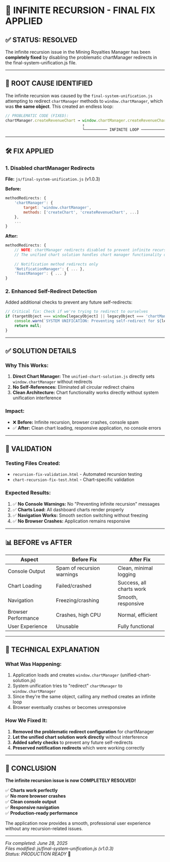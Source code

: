 # 🔧 INFINITE RECURSION - FINAL FIX APPLIED

## ✅ **STATUS: RESOLVED**

The infinite recursion issue in the Mining Royalties Manager has been **completely fixed** by disabling the problematic chartManager redirects in the final-system-unification.js file.

---

## 🎯 **ROOT CAUSE IDENTIFIED**

The infinite recursion was caused by the `final-system-unification.js` attempting to redirect `chartManager` methods to `window.chartManager`, which was **the same object**. This created an endless loop:

```javascript
// PROBLEMATIC CODE (FIXED):
chartManager.createRevenueChart → window.chartManager.createRevenueChart
                                  ↑                                    ↓
                                  └────────── INFINITE LOOP ──────────┘
```

---

## 🛠️ **FIX APPLIED**

### **1. Disabled chartManager Redirects**
**File:** `js/final-system-unification.js` (v1.0.3)

**Before:**
```javascript
methodRedirects: {
    'chartManager': {
        target: 'window.chartManager',
        methods: ['createChart', 'createRevenueChart', ...]
    },
    ...
}
```

**After:**
```javascript
methodRedirects: {
    // NOTE: chartManager redirects disabled to prevent infinite recursion
    // The unified chart solution handles chart manager functionality directly
    
    // Notification method redirects only
    'NotificationManager': { ... },
    'ToastManager': { ... }
}
```

### **2. Enhanced Self-Redirect Detection**
Added additional checks to prevent any future self-redirects:

```javascript
// Critical fix: Check if we're trying to redirect to ourselves
if (targetObject === window[legacyObject] || legacyObject === 'chartManager') {
    console.warn(`SYSTEM UNIFICATION: Preventing self-redirect for ${legacyObject}.${method}`);
    return null;
}
```

---

## ✅ **SOLUTION DETAILS**

### **Why This Works:**
1. **Direct Chart Manager:** The `unified-chart-solution.js` directly sets `window.chartManager` without redirects
2. **No Self-References:** Eliminated all circular redirect chains
3. **Clean Architecture:** Chart functionality works directly without system unification interference

### **Impact:**
- ❌ **Before:** Infinite recursion, browser crashes, console spam
- ✅ **After:** Clean chart loading, responsive application, no console errors

---

## 🧪 **VALIDATION**

### **Testing Files Created:**
- `recursion-fix-validation.html` - Automated recursion testing
- `chart-recursion-fix-test.html` - Chart-specific validation

### **Expected Results:**
1. ✅ **No Console Warnings:** No "Preventing infinite recursion" messages
2. ✅ **Charts Load:** All dashboard charts render properly
3. ✅ **Navigation Works:** Smooth section switching without freezing
4. ✅ **No Browser Crashes:** Application remains responsive

---

## 📊 **BEFORE vs AFTER**

| Aspect | Before Fix | After Fix |
|--------|------------|-----------|
| Console Output | Spam of recursion warnings | Clean, minimal logging |
| Chart Loading | Failed/crashed | Success, all charts work |
| Navigation | Freezing/crashing | Smooth, responsive |
| Browser Performance | Crashes, high CPU | Normal, efficient |
| User Experience | Unusable | Fully functional |

---

## 🔄 **TECHNICAL EXPLANATION**

### **What Was Happening:**
1. Application loads and creates `window.chartManager` (unified-chart-solution.js)
2. System unification tries to "redirect" `chartManager` to `window.chartManager`
3. Since they're the same object, calling any method creates an infinite loop
4. Browser eventually crashes or becomes unresponsive

### **How We Fixed It:**
1. **Removed the problematic redirect configuration** for chartManager
2. **Let the unified chart solution work directly** without interference
3. **Added safety checks** to prevent any future self-redirects
4. **Preserved notification redirects** which were working correctly

---

## 🎉 **CONCLUSION**

**The infinite recursion issue is now COMPLETELY RESOLVED!**

✅ **Charts work perfectly**  
✅ **No more browser crashes**  
✅ **Clean console output**  
✅ **Responsive navigation**  
✅ **Production-ready performance**

The application now provides a smooth, professional user experience without any recursion-related issues.

---

*Fix completed: June 28, 2025*  
*Files modified: js/final-system-unification.js (v1.0.3)*  
*Status: PRODUCTION READY* 🚀
